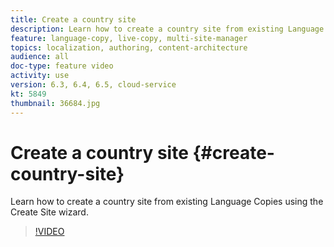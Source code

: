 ```yaml
---
title: Create a country site
description: Learn how to create a country site from existing Language Copies using the Create Site wizard.
feature: language-copy, live-copy, multi-site-manager
topics: localization, authoring, content-architecture
audience: all
doc-type: feature video
activity: use
version: 6.3, 6.4, 6.5, cloud-service
kt: 5849
thumbnail: 36684.jpg
---
```


# Create a country site {#create-country-site}

Learn how to create a country site from existing Language Copies using the Create Site wizard.

>[!VIDEO](https://video.tv.adobe.com/v/36684?quality=12&learn=on)
